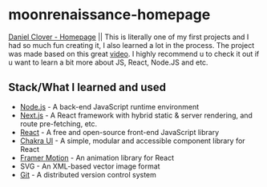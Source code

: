 # moonrenaissance-homepage
[Daniel Clover - Homepage](https://moonrenaissance-homepage.vercel.app/) ||
This is literally one of my first projects and I had so much fun creating it, I also learned a lot in the process.
The project was made based on this great [video](https://www.youtube.com/watch?v=bSMZgXzC9AA). I highly recommend u to check it out if u want to learn a bit more about JS, React, Node.JS and etc.

## Stack/What I learned and used
- [Node.js](https://nodejs.org/en/about/) - A back-end JavaScript runtime environment
- [Next.js](https://nextjs.org/) - A React framework with hybrid static & server rendering, and route pre-fetching, etc.
- [React](https://reactjs.org/) - A free and open-source front-end JavaScript library
- [Chakra UI](https://chakra-ui.com/) - A simple, modular and accessible component library for React
- [Framer Motion](https://www.framer.com/motion/) - An animation library for React
- SVG - An XML-based vector image format
- [Git](https://git-scm.com/) - A distributed version control system

